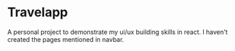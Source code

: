 # Travelapp
A personal project to demonstrate my ui/ux building skills in react.
I haven't created the pages mentioned in navbar.
